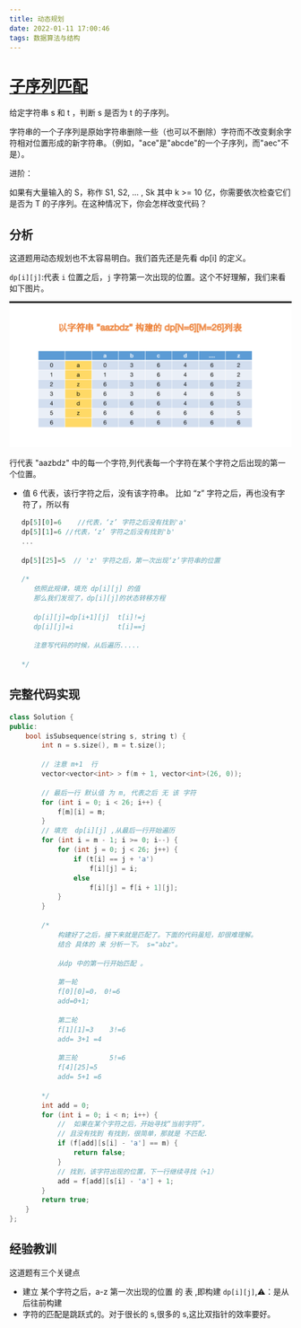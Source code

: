 ```yaml
---
title: 动态规划
date: 2022-01-11 17:00:46
tags: 数据算法与结构
---
```


# [子序列匹配](https://leetcode-cn.com/problems/is-subsequence/solution/dui-hou-xu-tiao-zhan-de-yi-xie-si-kao-ru-he-kuai-s/)

给定字符串 s 和 t ，判断 s 是否为 t 的子序列。

字符串的一个子序列是原始字符串删除一些（也可以不删除）字符而不改变剩余字符相对位置形成的新字符串。（例如，"ace"是"abcde"的一个子序列，而"aec"不是）。

进阶：

如果有大量输入的 S，称作 S1, S2, ... , Sk 其中 k >= 10 亿，你需要依次检查它们是否为 T 的子序列。在这种情况下，你会怎样改变代码？

## 分析

这道题用动态规划也不太容易明白。我们首先还是先看 dp[i] 的定义。

`dp[i][j]`:代表 `i` 位置之后，`j` 字符第一次出现的位置。这个不好理解，我们来看如下图片。

<img src="./images/zixulie.png">

行代表 "aazbdz" 中的每一个字符,列代表每一个字符在某个字符之后出现的第一个位置。

- 值 6 代表，该行字符之后，没有该字符串。
  比如 “z” 字符之后，再也没有字符了，所以有

```js
   dp[5][0]=6    //代表，‘z’ 字符之后没有找到'a'
   dp[5][1]=6 //代表，‘z’ 字符之后没有找到'b'
   ...

   dp[5][25]=5  // 'z' 字符之后，第一次出现‘z’字符串的位置

   /*
      依照此规律，填充 dp[i][j] 的值
      那么我们发现了，dp[i][j]的状态转移方程

      dp[i][j]=dp[i+1][j]  t[i]!=j
      dp[i][j]=i           t[i]==j

      注意写代码的时候，从后遍历.....

   */
```

## 完整代码实现

```c++
class Solution {
public:
    bool isSubsequence(string s, string t) {
        int n = s.size(), m = t.size();

        // 注意 m+1  行
        vector<vector<int> > f(m + 1, vector<int>(26, 0));

        // 最后一行 默认值 为 m, 代表之后 无 该 字符
        for (int i = 0; i < 26; i++) {
            f[m][i] = m;
        }
        // 填充  dp[i][j] ,从最后一行开始遍历
        for (int i = m - 1; i >= 0; i--) {
            for (int j = 0; j < 26; j++) {
                if (t[i] == j + 'a')
                    f[i][j] = i;
                else
                    f[i][j] = f[i + 1][j];
            }
        }

        /*
            构建好了之后，接下来就是匹配了。下面的代码虽短，却很难理解。
            结合 具体的 来 分析一下。 s="abz"。

            从dp 中的第一行开始匹配 。

            第一轮
            f[0][0]=0， 0!=6
            add=0+1;

            第二轮
            f[1][1]=3    3!=6
            add= 3+1 =4

            第三轮        5!=6
            f[4][25]=5
            add= 5+1 =6

        */
        int add = 0;
        for (int i = 0; i < n; i++) {
            //  如果在某个字符之后，开始寻找“当前字符”，
            // 且没有找到 有找到，很简单，那就是 不匹配.
            if (f[add][s[i] - 'a'] == m) {
                return false;
            }
            // 找到，该字符出现的位置，下一行继续寻找（+1）
            add = f[add][s[i] - 'a'] + 1;
        }
        return true;
    }
};


```

## 经验教训

这道题有三个关键点

- 建立 某个字符之后，a-z 第一次出现的位置 的 表 ,即构建 `dp[i][j]`,⚠️：是从后往前构建
- 字符的匹配是跳跃式的。对于很长的 s,很多的 s,这比双指针的效率要好。
